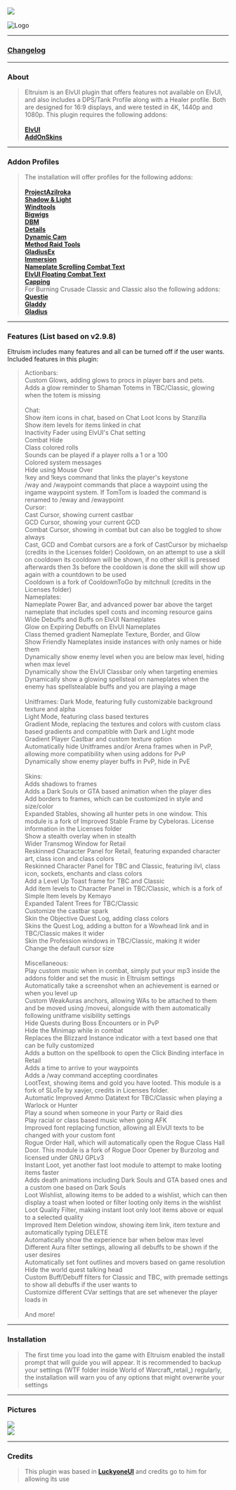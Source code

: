 ### [![](https://img.shields.io/badge/Eltruism-Join-steelblue.svg?longCache=true?style=flat-square&logo=discord)](https://discord.gg/cXfA56gmYW)
![Logo](https://github.com/eltreum0/eltruism/blob/main/ElvUI_EltreumUI/Media/Textures/logohq.tga)
___
### [Changelog](https://github.com/eltreum0/eltruism/blob/main/Changelog.md)
___
### About
> Eltruism is an ElvUI plugin that offers features not available on ElvUI, and also includes a DPS/Tank Profile along with a Healer profile. Both are designed for 16:9 displays, and were tested in 4K, 1440p and 1080p. This plugin requires the following addons:\
 \
**[ElvUI](https://www.tukui.org/download.php/ui=elvui)** \
**[AddOnSkins](https://www.curseforge.com/wow/addons/addonskins)**
___
### Addon Profiles
> The installation will offer profiles for the following addons:\
 \
**[ProjectAzilroka](https://www.curseforge.com/wow/addons/projectazilroka)**\
**[Shadow & Light](https://www.tukui.org/addons.php?id=38)** \
**[Windtools](https://www.curseforge.com/wow/addons/elvui-windtools)** \
**[Bigwigs](https://www.curseforge.com/wow/addons/big-wigs)** \
**[DBM](https://www.curseforge.com/wow/addons/deadly-boss-mods)** \
**[Details](https://www.curseforge.com/wow/addons/details)** \
**[Dynamic Cam](https://www.curseforge.com/wow/addons/dynamiccam)** \
**[Method Raid Tools](https://www.curseforge.com/wow/addons/method-raid-tools)**\
**[GladiusEx](https://www.curseforge.com/wow/addons/gladiusex)** \
**[Immersion](https://www.curseforge.com/wow/addons/immersion)** \
**[Nameplate Scrolling Combat Text](https://www.curseforge.com/wow/addons/nameplate-scrolling-combat-text)** \
**[ElvUI Floating Combat Text](https://www.tukui.org/addons.php?id=137)** \
**[Capping](https://www.curseforge.com/wow/addons/capping-bg-timers)**\
For Burning Crusade Classic and Classic also the following addons:\
**[Questie](https://www.curseforge.com/wow/addons/questie)**\
**[Gladdy](https://www.curseforge.com/wow/addons/gladdy-tbc)**\
**[Gladius](https://www.curseforge.com/wow/addons/gladius-v3)**
___
### Features (List based on v2.9.8)
Eltruism includes many features and all can be turned off if the user wants. Included features in this plugin:

>Actionbars:\
Custom Glows, adding glows to procs in player bars and pets.\
Adds a glow reminder to Shaman Totems in TBC/Classic, glowing when the totem is missing\
\
>Chat:\
Show item icons in chat, based on Chat Loot Icons by Stanzilla\
Show item levels for items linked in chat\
Inactivity Fader using ElvUI's Chat setting\
Combat Hide\
Class colored rolls\
Sounds can be played if a player rolls a 1 or a 100\
Colored system messages\
Hide using Mouse Over\
!key and !keys command that links the player's keystone\
/way and /waypoint commands that place a waypoint using the ingame waypoint system. If TomTom is loaded the command is renamed to /eway and /ewaypoint
\
>Cursor:\
Cast Cursor, showing current castbar\
GCD Cursor, showing your current GCD\
Combat Cursor, showing in combat but can also be toggled to show always\
Cast, GCD and Combat cursors are a fork of CastCursor by michaelsp (credits in the Licenses folder)
Cooldown, on an attempt to use a skill on cooldown its cooldown will be shown, if no other skill is pressed afterwards then 3s before the cooldown is done the skill will show up again with a countdown to be used\
Cooldown is a fork of CooldownToGo by mitchnull (credits in the Licenses folder)
\
>Nameplates:\
Nameplate Power Bar, and advanced power bar above the target nameplate that includes spell costs and incoming resource gains\
Wide Debuffs and Buffs on ElvUI Nameplates\
Glow on Expiring Debuffs on ElvUI Nameplates\
Class themed gradient Nameplate Texture, Border, and Glow\
Show Friendly Nameplates inside instances with only names or hide them\
Dynamically show enemy level when you are below max level, hiding when max level\
Dynamically show the ElvUI Classbar only when targeting enemies\
Dynamically show a glowing spellsteal on nameplates when the enemy has spellstealable buffs and you are playing a mage\
\
>Unitframes:
Dark Mode, featuring fully customizable background texture and alpha\
Light Mode, featuring class based textures\
Gradient Mode, replacing the textures and colors with custom class based gradients and compatible with Dark and Light mode\
Gradient Player Castbar and custom texture option\
Automatically hide Unitframes and/or Arena frames when in PvP, allowing more compatibility when using addons for PvP\
Dynamically show enemy player buffs in PvP, hide in PvE\
\
Skins:\
Adds shadows to frames\
Adds a Dark Souls or GTA based animation when the player dies\
Add borders to frames, which can be customized in style and size/color\
Expanded Stables, showing all hunter pets in one window. This module is a fork of Improved Stable Frame by Cybeloras. License information in the Licenses folder\
Show a stealth overlay when in stealth\
Wider Transmog Window for Retail\
Reskinned Character Panel for Retail, featuring expanded character art, class icon and class colors\
Reskinned Character Panel for TBC and Classic, featuring ilvl, class icon, sockets, enchants and class colors\
Add a Level Up Toast frame for TBC and Classic\
Add item levels to Character Panel in TBC/Classic, which is a fork of Simple Item levels by Kemayo\
Expanded Talent Trees for TBC/Classic\
Customize the castbar spark\
Skin the Objective Quest Log, adding class colors\
Skins the Quest Log, adding a button for a Wowhead link and in TBC/Classic makes it wider\
Skin the Profession windows in TBC/Classic, making it wider\
Change the default cursor size\
\
Miscellaneous:\
Play custom music when in combat, simply put your mp3 inside the addons folder and set the music in Eltruism settings\
Automatically take a screenshot when an achievement is earned or when you level up\
Custom WeakAuras anchors, allowing WAs to be attached to them and be moved using /moveui, alongside with them automatically following unitframe visibility settings\
Hide Quests during Boss Encounters or in PvP\
Hide the Minimap while in combat\
Replaces the Blizzard Instance indicator with a text based one that can be fully customized\
Adds a button on the spellbook to open the Click Binding interface in Retail\
Adds a time to arrive to your waypoints\
Adds a /way command accepting coordinates\
LootText, showing items and gold you have looted. This module is a fork of SLoTe by xavjer, credits in Licenses folder.\
Automatic Improved Ammo Datatext for TBC/Classic when playing a Warlock or Hunter\
Play a sound when someone in your Party or Raid dies\
Play racial or class based music when going AFK\
Improved font replacing function, allowing all ElvUI texts to be changed with your custom font\
Rogue Order Hall, which will automatically open the Rogue Class Hall Door. This module is a fork of Rogue Door Opener by Burzolog and licensed under GNU GPLv3\
Instant Loot, yet another fast loot module to attempt to make looting items faster\
Adds death animations including Dark Souls and GTA based ones and a custom one based on Dark Souls\
Loot Wishlist, allowing items to be added to a wishlist, which can then display a toast when looted or filter looting only items in the wishlist\
Loot Quality Filter, making instant loot only loot items above or equal to a selected quality\
Improved Item Deletion window, showing item link, item texture and automatically typing DELETE\
Automatically show the experience bar when below max level\
Different Aura filter settings, allowing all debuffs to be shown if the user desires\
Automatically set font outlines and movers based on game resolution\
Hide the world quest talking head\
Custom Buff/Debuff filters for Classic and TBC, with premade settings to show all debuffs if the user wants to\
Customize different CVar settings that are set whenever the player loads in\
 \
And more!
___
### Installation
> The first time you load into the game with Eltruism enabled the install prompt that will guide you will appear. It is recommended to backup your settings (WTF folder inside World of Warcraft_retail_) regularly, the installation will warn you of any options that might overwrite your settings
___
### Pictures
[![](https://i.imgur.com/7QAQhFm.jpg)](https://i.imgur.com/7QAQhFm.jpg)
\
[![](https://i.imgur.com/bwpn8jk.jpg)](https://i.imgur.com/bwpn8jk.jpg)
___
### Credits
> This plugin was based in **[LuckyoneUI](httpswww.tukui.orgaddons.php?id=154)** and credits go to him for allowing its use
